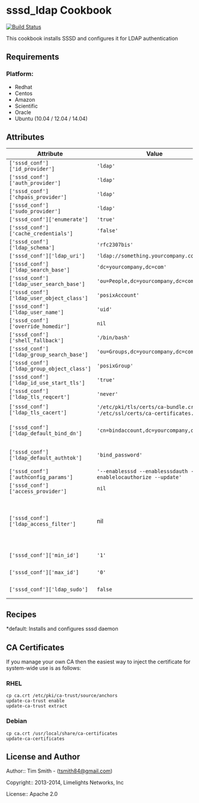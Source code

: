 sssd_ldap Cookbook
==================
[![Build Status](https://travis-ci.org/tas50/chef-sssd_ldap.svg?branch=master)](https://travis-ci.org/tas50/chef-sssd_ldap)

This cookbook installs SSSD and configures it for LDAP authentication

Requirements
------------

### Platform:

* Redhat
* Centos
* Amazon
* Scientific
* Oracle
* Ubuntu (10.04 / 12.04 / 14.04)

Attributes
----------
| Attribute | Value | Comment |
| -------------  | -------------  | -------------  |
| `['sssd_conf']['id_provider']` | `'ldap'` | |
| `['sssd_conf']['auth_provider']` | `'ldap'` | |
| `['sssd_conf']['chpass_provider']` | `'ldap'` | |
| `['sssd_conf']['sudo_provider']` | `'ldap'` | | 
| `['sssd_conf']['enumerate']` | `'true'` | |
| `['sssd_conf']['cache_credentials']` | `'false'` | |
| `['sssd_conf']['ldap_schema']` | `'rfc2307bis'` | |
| `['sssd_conf']['ldap_uri']` | `'ldap://something.yourcompany.com'` | |
| `['sssd_conf']['ldap_search_base']` | `'dc=yourcompany,dc=com'` | |
| `['sssd_conf']['ldap_user_search_base']` | `'ou=People,dc=yourcompany,dc=com'` | |
| `['sssd_conf']['ldap_user_object_class']` | `'posixAccount'` | |
| `['sssd_conf']['ldap_user_name']` | `'uid'` | |
| `['sssd_conf']['override_homedir']` | `nil` | |
| `['sssd_conf']['shell_fallback']` | `'/bin/bash'` | |
| `['sssd_conf']['ldap_group_search_base']` | `'ou=Groups,dc=yourcompany,dc=com'` | |
| `['sssd_conf']['ldap_group_object_class']` | `'posixGroup'` | |
| `['sssd_conf']['ldap_id_use_start_tls']` | `'true'` | |
| `['sssd_conf']['ldap_tls_reqcert']` | `'never'` | |
| `['sssd_conf']['ldap_tls_cacert']` | `'/etc/pki/tls/certs/ca-bundle.crt'` or `'/etc/ssl/certs/ca-certificates.crt'` | defaults for RHEL and others respectively |
| `['sssd_conf']['ldap_default_bind_dn']` | `'cn=bindaccount,dc=yourcompany,dc=com'` | if you have a domain that doesn't require binding set this attributes to nil
| `['sssd_conf']['ldap_default_authtok']` | `'bind_password'` | if you have a domain that doesn't require binding set this to nil | 
| `['sssd_conf']['authconfig_params']` | `'--enablesssd --enablesssdauth --enablelocauthorize --update'` | |
| `['sssd_conf']['access_provider']` | `nil` | Should be set to `'ldap'` |
| `['sssd_conf']['ldap_access_filter']` | nil| Can use simple LDAP filter such as `'uid=abc123'` or more expressive LDAP filters like `'(&(objectClass=employee)(department=ITSupport))'` | 
| `['sssd_conf']['min_id']` | `'1'` | default, used to ignore lower uid/gid's | 
| `['sssd_conf']['max_id']` | `'0'` | default, used to ignore higher uid/gid's | 
| `['sssd_conf']['ldap_sudo']` | `false` | Adds ldap enabled sudoers (true/false) |


Recipes
-------

*default: Installs and configures sssd daemon

CA Certificates
---------------

If you manage your own CA then the easiest way to inject the certificate for system-wide use is as follows:

### RHEL

    cp ca.crt /etc/pki/ca-trust/source/anchors
    update-ca-trust enable
    update-ca-trust extract

### Debian

    cp ca.crt /usr/local/share/ca-certificates
    update-ca-certificates

License and Author
------------------

Author:: Tim Smith - (<tsmith84@gmail.com>)

Copyright:: 2013-2014, Limelights Networks, Inc

License:: Apache 2.0

